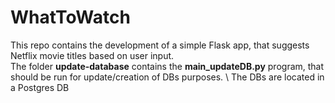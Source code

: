 # WhatToWatch
This repo contains the development of a simple Flask app, that suggests Netflix movie titles based on user input. \
The folder **update-database** contains the **main_updateDB.py** program, that should be run for update/creation of DBs purposes. \ The DBs are located in a Postgres DB
